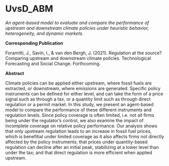 # UvsD_ABM

*An agent-based model to evaluate and compare the performance of upstream and downstream climate policies under heuristic behavior, heterogeneity, and dynamic markets.*

**Corresponding Publication**

Foramitti, J., Savin, I., & van den Bergh, J. (2021). Regulation at the source? Comparing upstream and downstream climate policies. Technological Forecasting and Social Change. Forthcoming.

**Abstract**

Climate policies can be applied either upstream, where fossil fuels are extracted, or downstream, where emissions are generated. Specific policy instruments can be defined for either level, and can take the form of a price signal such as through a tax, or a quantity limit such as through direct regulation or a permit market. In this study, we present an agent-based model to compare the performance of these different instruments and regulation levels. Since policy coverage is often limited, i.e. not all firms being under the regulator’s control, we also examine the impact of incomplete coverage on relative policy performance. Our analysis shows that only upstream regulation leads to an increase in fossil fuel prices, which is benefitial under limited coverage as it also affects firms not directly affected by the policy instruments; that prices under quantity-based regulation can decline after an initial peak, stabilizing at a lower level than under the tax; and that direct regulation is more efficient when applied upstream. 
